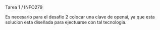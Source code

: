 Tarea 1 / INFO279

Es necesario para el desafio 2 colocar una clave de openai, ya que esta solucion esta diseñada para ejectuarse con tal tecnologia.
